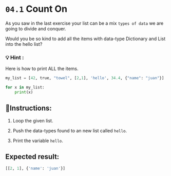 # `04.1` Count On


As you saw in the last exercise your list can be a mix `types of data` we are going to divide and conquer.

Would you be so kind to add all the items with data-type Dictionary and List into the hello list?


### 💡 Hint :
Here is how to print ALL the items.
```py
my_list = [42, true, "towel", [2,1], 'hello', 34.4, {"name": "juan"}]

for x in my_list:
    print(x)
```

## 📝Instructions:

1. Loop the given list.

2. Push the data-types found to an new list called `hello`.

3. Print the variable `hello`.

## Expected result:

```py
[[2, 1], {'name': 'juan'}]
```
